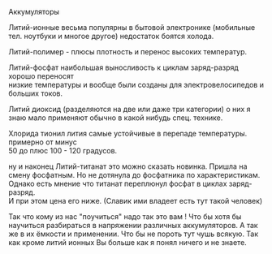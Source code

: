 
Аккумуляторы



Литий-ионные весьма популярны в бытовой электронике (мобильные тел. ноутбуки и многое другое) недостаток боятся холода.

Литий-полимер - плюсы плотность и перенос высоких температур.

Литий-фосфат наибольшая выносливость к циклам заряд-разряд хорошо переносят  
низкие температуры и вообще были созданы для электровелосипедов и больших токов.

Литий диоксид (разделяются на две или даже три категории) о них я знаю мало применяют обычно в какой нибудь спец. технике.

Хлорида тионил лития самые устойчивые в перепаде температуры. примерно от минус  
50 до плюс 100 - 120 градусов.

ну и наконец Литий-титанат это можно сказать новинка. Пришла на смену фосфатным. Но не дотянула до фосфатника по характеристикам. Однако есть мнение что титанат переплюнул фосфат в циклах заряд-разряд.  
И при этом цена его ниже. (Славик ими владеет есть тут такой человек)

Так что кому из нас "поучиться" надо так это вам ! Что бы хотя бы научиться разбираться в напряжении различных аккумуляторов. А так же в их ёмкости и применении. Что бы не пороть тут чушь всякую. Так как кроме литий ионных Вы больше как я понял ничего и не знаете.
